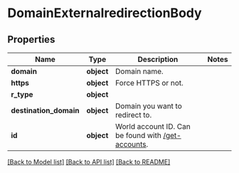 # DomainExternalredirectionBody

## Properties
Name | Type | Description | Notes
------------ | ------------- | ------------- | -------------
**domain** | **object** | Domain name. | 
**https** | **object** | Force HTTPS or not. | 
**r_type** | **object** |  | 
**destination_domain** | **object** | Domain you want to redirect to. | 
**id** | **object** | World account ID. Can be found with [/get-accounts](#operation/getAccounts). | 

[[Back to Model list]](../README.md#documentation-for-models) [[Back to API list]](../README.md#documentation-for-api-endpoints) [[Back to README]](../README.md)

